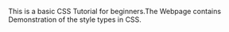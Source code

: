 This is a basic CSS Tutorial for beginners.The Webpage contains Demonstration of the style types in CSS.
